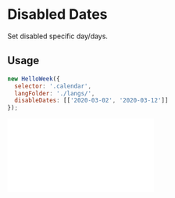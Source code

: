 # Disabled Dates

Set disabled specific day/days.

## Usage

```js
new HelloWeek({
  selector: '.calendar',
  langFolder: './langs/',
  disableDates: [['2020-03-02', '2020-03-12']]
});
```

<iframe
    src="docs/v2/demos/01-disabled-dates.html"
    frameborder="no"
    allowfullscreen="allowfullscreen">
</iframe>
